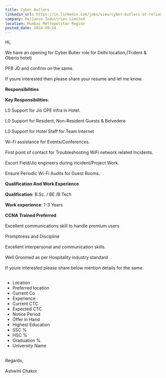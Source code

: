 ```yaml
---
title: Cyber Butlers
linkedin_url: https://in.linkedin.com/jobs/view/cyber-butlers-at-reliance-industries-limited-4032557924?position=14&pageNum=0&refId=gyOlaF9%2FJnTE0BcftTJH5g%3D%3D&trackingId=f5NgezkRkjKlsjLs7ri5bg%3D%3D
company: Reliance Industries Limited
location: Mumbai Metropolitan Region
posted_date: 2024-09-24
---
```


<div class="description__text description__text--rich">
<section class="show-more-less-html" data-max-lines="5">
<div class="show-more-less-html__markup show-more-less-html__markup--clamp-after-5 relative overflow-hidden">
          Hi,<br/><br/>We have an opening for Cyber Butler role for Delhi location,(Trident &amp; Oberio hotel)<br/><br/>PFB JD and confirm on the same.<br/><br/>If youre interested then please share your resume and let me know.<br/><br/><strong>Responsibilities<br/><br/></strong><strong>Key Responsibilities</strong>:<br/><br/>L0 Support for Jio CPE infra in Hotel.<br/><br/>L0 Support for Resident, Non-Resident Guests &amp; Belvedere<br/><br/>L0 Support for Hotel Staff for Team Internet<br/><br/>Wi-Fi assistance for Events/Conferences.<br/><br/>First point of contact for Troubleshooting WiFi network related Incidents.<br/><br/>Escort Field/Jio engineers during incident/Project Work.<br/><br/>Ensure Periodic Wi-Fi Audits for Guest Rooms.<br/><br/><strong>Qualification And Work Experience<br/><br/></strong><strong>Qualification</strong>: B.Sc. / BE /B Tech<br/><br/><strong>Work experience</strong>: 1-3 Years<br/><br/><strong>CCNA Trained Preferred<br/><br/></strong>Excellent communications skill to handle premium users<br/><br/>Promptness and Discipline<br/><br/>Excellent interpersonal and communication skills.<br/><br/>Well Groomed as per Hospitality industry standard<br/><br/>If youre interested please share below mention details for the same.<br/><br/><ul><li>Location</li><li>Preferred location</li><li>Current Co</li><li>Experience</li><li>Current CTC</li><li>Expected CTC</li><li>Notice Period</li><li>Offer in Hand</li><li>Highest Education</li><li>SSC %</li><li>HSC %</li><li>Graduation %</li><li>University Name<br/><br/></li></ul>Regards,<br/><br/>Ashwini Chakor
        </div>


<!-- --> </section>
</div>
